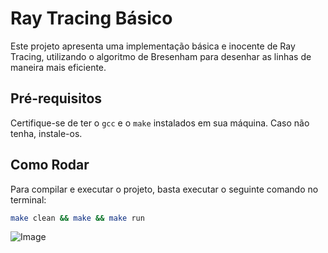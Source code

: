 # Ray Tracing Básico

Este projeto apresenta uma implementação básica e inocente de Ray Tracing, utilizando o algoritmo de Bresenham para desenhar as linhas de maneira mais eficiente.

## Pré-requisitos

Certifique-se de ter o `gcc` e o `make` instalados em sua máquina. Caso não tenha, instale-os.

## Como Rodar

Para compilar e executar o projeto, basta executar o seguinte comando no terminal:

```bash
make clean && make && make run
```
![Image](https://github.com/user-attachments/assets/22edbd33-b3bb-4cfb-aae8-167eea7ed78f)

